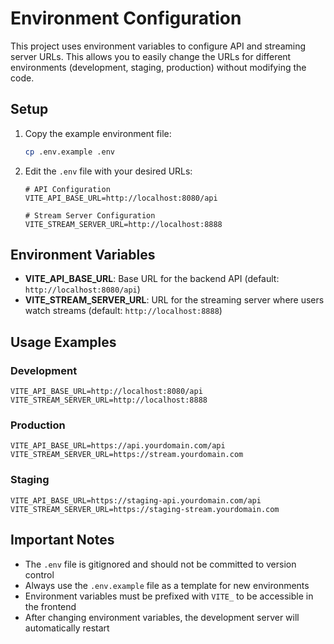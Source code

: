 # Environment Configuration

This project uses environment variables to configure API and streaming server URLs. This allows you to easily change the URLs for different environments (development, staging, production) without modifying the code.

## Setup

1. Copy the example environment file:
   ```bash
   cp .env.example .env
   ```

2. Edit the `.env` file with your desired URLs:
   ```env
   # API Configuration
   VITE_API_BASE_URL=http://localhost:8080/api

   # Stream Server Configuration  
   VITE_STREAM_SERVER_URL=http://localhost:8888
   ```

## Environment Variables

- **VITE_API_BASE_URL**: Base URL for the backend API (default: `http://localhost:8080/api`)
- **VITE_STREAM_SERVER_URL**: URL for the streaming server where users watch streams (default: `http://localhost:8888`)

## Usage Examples

### Development
```env
VITE_API_BASE_URL=http://localhost:8080/api
VITE_STREAM_SERVER_URL=http://localhost:8888
```

### Production
```env
VITE_API_BASE_URL=https://api.yourdomain.com/api
VITE_STREAM_SERVER_URL=https://stream.yourdomain.com
```

### Staging
```env
VITE_API_BASE_URL=https://staging-api.yourdomain.com/api
VITE_STREAM_SERVER_URL=https://staging-stream.yourdomain.com
```

## Important Notes

- The `.env` file is gitignored and should not be committed to version control
- Always use the `.env.example` file as a template for new environments
- Environment variables must be prefixed with `VITE_` to be accessible in the frontend
- After changing environment variables, the development server will automatically restart
